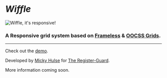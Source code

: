 # *Wiffle*

![Wiffle, it's responsive!](http://registerguard.github.com/wiffle/wiffle.gif)

### A Responsive grid system based on [Frameless](http://framelessgrid.com/) & [OOCSS Grids](https://github.com/stubbornella/oocss/wiki/Grids).

---

Check out the [demo](http://registerguard.github.com/wiffle/demo/).

Developed by [Micky Hulse](http://hulse.me) for [The Register-Guard](http://www.registerguard.com).

More information coming soon.